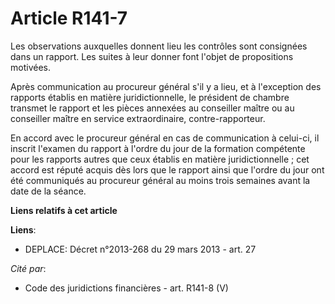 # Article R141-7

Les observations auxquelles donnent lieu les contrôles sont consignées dans un rapport. Les suites à leur donner font l'objet
de propositions motivées.

Après communication au procureur général s'il y a lieu, et à l'exception des rapports établis en matière juridictionnelle, le
président de chambre transmet le rapport et les pièces annexées au conseiller maître ou au conseiller maître en service
extraordinaire, contre-rapporteur.

En accord avec le procureur général en cas de communication à celui-ci, il inscrit l'examen du rapport à l'ordre du jour de
la formation compétente pour les rapports autres que ceux établis en matière juridictionnelle ; cet accord est réputé acquis
dès lors que le rapport ainsi que l'ordre du jour ont été communiqués au procureur général au moins trois semaines avant la
date de la séance.

**Liens relatifs à cet article**

**Liens**:

  - DEPLACE: Décret n°2013-268 du 29 mars 2013 - art. 27

_Cité par_:

  - Code des juridictions financières - art. R141-8 (V)
